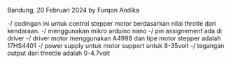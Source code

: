 Bandung, 20 Februari 2024
by Furqon Andika

-/ codingan ini untuk control stepper motor berdasarkan nilai throtle dari kendaraan.
-/ menggunakan mikro arduino nano
-/ pin assignement ada di driver
-/ driver motor menggunakan A4998 dan tipe motor stepper adalah 17HS4401
-/ power supply untuk motor support untuk 8-35volt
-/ tegangan output dari throttle adalah 0-4.7volt



